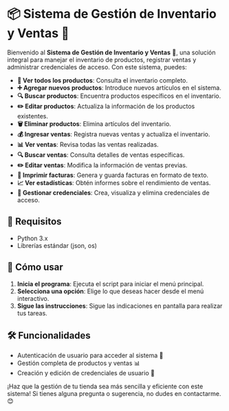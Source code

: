 # 📦 Sistema de Gestión de Inventario y Ventas 🛒

Bienvenido al **Sistema de Gestión de Inventario y Ventas** 🏪, una solución integral para manejar el inventario de productos, registrar ventas y administrar credenciales de acceso. Con este sistema, puedes:

- **👀 Ver todos los productos**: Consulta el inventario completo.
- **➕ Agregar nuevos productos**: Introduce nuevos artículos en el sistema.
- **🔍 Buscar productos**: Encuentra productos específicos en el inventario.
- **✏️ Editar productos**: Actualiza la información de los productos existentes.
- **🗑️ Eliminar productos**: Elimina artículos del inventario.
- **💰 Ingresar ventas**: Registra nuevas ventas y actualiza el inventario.
- **📊 Ver ventas**: Revisa todas las ventas realizadas.
- **🔍 Buscar ventas**: Consulta detalles de ventas específicas.
- **✏️ Editar ventas**: Modifica la información de ventas previas.
- **🧾 Imprimir facturas**: Genera y guarda facturas en formato de texto.
- **📈 Ver estadísticas**: Obtén informes sobre el rendimiento de ventas.
- **🔑 Gestionar credenciales**: Crea, visualiza y elimina credenciales de acceso.

## 📁 Requisitos

- Python 3.x
- Librerías estándar (json, os)

## 🚀 Cómo usar

1. **Inicia el programa**: Ejecuta el script para iniciar el menú principal.
2. **Selecciona una opción**: Elige lo que deseas hacer desde el menú interactivo.
3. **Sigue las instrucciones**: Sigue las indicaciones en pantalla para realizar tus tareas.

## 🛠️ Funcionalidades

- Autenticación de usuario para acceder al sistema 🔐
- Gestión completa de productos y ventas 📊
- Creación y edición de credenciales de usuario 🔑

¡Haz que la gestión de tu tienda sea más sencilla y eficiente con este sistema! Si tienes alguna pregunta o sugerencia, no dudes en contactarme. 😊
